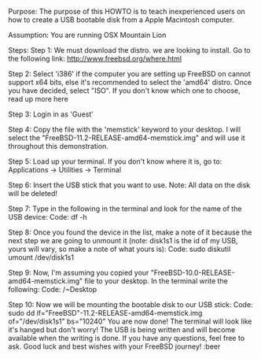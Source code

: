 Purpose:
The purpose of this HOWTO is to teach inexperienced users on how to create a USB bootable disk from a Apple Macintosh computer.

Assumption:
You are running OSX Mountain Lion

Steps:
Step 1:
We must download the distro. we are looking to install. Go to the following link:
http://www.freebsd.org/where.html

Step 2:
Select 'i386' if the computer you are setting up FreeBSD on cannot support x64 bits, else it's recommended to select the 'amd64' distro. Once you have decided, select "ISO". If you don't know which one to choose, read up more here

Step 3:
Login in as 'Guest'

Step 4:
Copy the file with the 'memstick' keyword to your desktop. I will select the "FreeBSD-11.2-RELEASE-amd64-memstick.img" and will use it throughout this demonstration.

Step 5:
Load up your terminal. If you don't know where it is, go to:
Applications -> Utilities -> Terminal

Step 6:
Insert the USB stick that you want to use. Note: All data on the disk will be deleted!

Step 7:
Type in the following in the terminal and look for the name of the USB device:
Code:
df -h

Step 8:
Once you found the device in the list, make a note of it because the next step we are going to unmount it (note: disk1s1 is the id of my USB, yours will vary, so make a note of what yours is):
Code:
sudo diskutil umount /dev/disk1s1

Step 9:
Now, I'm assuming you copied your "FreeBSD-10.0-RELEASE-amd64-memstick.img" file to your desktop. In the terminal write the following:
Code:
/~Desktop

Step 10:
Now we will be mounting the bootable disk to our USB stick:
Code:
sudo dd if="FreeBSD"-11.2-RELEASE-amd64-memstick.img of="/dev/disk1s1" bs="10240"
You are now done! The terminal will look like it's hanged but don't worry! The USB is being written and will become available when the writing is done. If you have any questions, feel free to ask. Good luck and best wishes with your FreeBSD journey! :beer